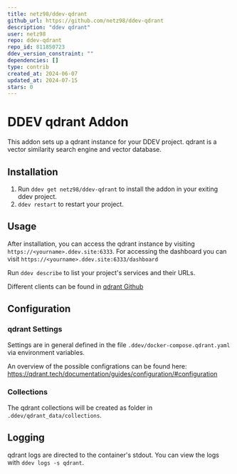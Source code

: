 ```yaml
---
title: netz98/ddev-qdrant
github_url: https://github.com/netz98/ddev-qdrant
description: "ddev qdrant"
user: netz98
repo: ddev-qdrant
repo_id: 811850723
ddev_version_constraint: ""
dependencies: []
type: contrib
created_at: 2024-06-07
updated_at: 2024-07-15
stars: 0
---
```


# DDEV qdrant Addon

This addon sets up a qdrant instance for your DDEV project. qdrant is a vector similarity search engine and vector database.

## Installation

1. Run `ddev get netz98/ddev-qdrant` to install the addon in your exiting ddev project.
2. `ddev restart` to restart your project.

## Usage

After installation, you can access the qdrant instance by visiting `https://<yourname>.ddev.site:6333`.
For accessing the dashboard you can visit `https://<yourname>.ddev.site:6333/dashboard`

Run `ddev describe` to list your project's services and their URLs.

Different clients can be found  in [qdrant Github](https://github.com/qdrant/qdrant?tab=readme-ov-file#clients)

## Configuration

### qdrant Settings

Settings are in general defined in the file `.ddev/docker-compose.qdrant.yaml` via environment variables.

An overview of the possible configrations can be found here:
https://qdrant.tech/documentation/guides/configuration/#configuration

### Collections

The qdrant collections will be created as folder in  `.ddev/qdrant_data/collections`.

## Logging

qdrant logs are directed to the container's stdout. You can view the logs with `ddev logs -s qdrant`.
